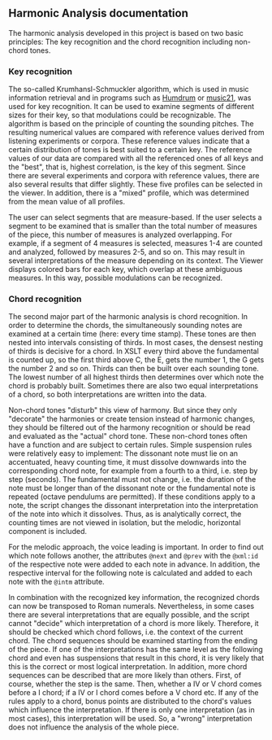 ## Harmonic Analysis documentation

The harmonic analysis developed in this project is based on two basic principles: The key recognition and the chord recognition including non-chord tones.

### Key recognition

The so-called Krumhansl-Schmuckler algorithm, which is used in music information retrieval and in programs such as [Humdrum](http://extras.humdrum.org/man/keycor/) or [music21](http://web.mit.edu/music21/doc/moduleReference/moduleAnalysisDiscrete.html), was used for key recognition. It can be used to examine segments of different sizes for their key, so that modulations could be recognizable. The algorithm is based on the principle of counting the sounding pitches. The resulting numerical values are compared with reference values derived from listening experiments or corpora. These reference values indicate that a certain distribution of tones is best suited to a certain key. The reference values of our data are compared with all the referenced ones of all keys and the "best", that is, highest correlation, is the key of this segment. Since there are several experiments and corpora with reference values, there are also several results that differ slightly. These five profiles can be selected in the viewer. In addition, there is a "mixed" profile, which was determined from the mean value of all profiles.

The user can select segments that are measure-based. If the user selects a segment to be examined that is smaller than the total number of measures of the piece, this number of measures is analyzed overlapping. For example, if a segment of 4 measures is selected, measures 1-4 are counted and analyzed, followed by measures 2-5, and so on. This may result in several interpretations of the measure depending on its context. The Viewer displays colored bars for each key, which overlap at these ambiguous measures. In this way, possible modulations can be recognized.

### Chord recognition

The second major part of the harmonic analysis is chord recognition. In order to determine the chords, the simultaneously sounding notes are examined at a certain time (here: every time stamp). These tones are then nested into intervals consisting of thirds. In most cases, the densest nesting of thirds is decisive for a chord. In XSLT every third above the fundamental is counted up, so the first third above C, the E, gets the number 1, the G gets the number 2 and so on. Thirds can then be built over each sounding tone. The lowest number of all highest thirds then determines over which note the chord is probably built. Sometimes there are also two equal interpretations of a chord, so both interpretations are written into the data. 

Non-chord tones "disturb" this view of harmony. But since they only "decorate" the harmonies or create tension instead of harmonic changes, they should be filtered out of the harmony recognition or should be read and evaluated as the "actual" chord tone. These non-chord tones often have a function and are subject to certain rules. Simple suspension rules were relatively easy to implement: The dissonant note must lie on an accentuated, heavy counting time, it must dissolve downwards into the corresponding chord note, for example from a fourth to a third, i.e. step by step (seconds). The fundamental must not change, i.e. the duration of the note must be longer than of the dissonant note or the fundamental note is repeated (octave pendulums are permitted). If these conditions apply to a note, the script changes the dissonant interpretation into the interpretation of the note into which it dissolves. Thus, as is analytically correct, the counting times are not viewed in isolation, but the melodic, horizontal component is included.

For the melodic approach, the voice leading is important. In order to find out which note follows another, the attributes `@next` and `@prev` with the `@xml:id` of the respective note were added to each note in advance. In addition, the respective interval for the following note is calculated and added to each note with the `@intm` attribute.

In combination with the recognized key information, the recognized chords can now be transposed to Roman numerals. Nevertheless, in some cases there are several interpretations that are equally possible, and the script cannot "decide" which interpretation of a chord is more likely. Therefore, it should be checked which chord follows, i.e. the context of the current chord. The chord sequences should be examined starting from the ending of the piece. If one of the interpretations has the same level as the following chord and even has suspensions that result in this chord, it is very likely that this is the correct or most logical interpretation. In addition, more chord sequences can be described that are more likely than others. First, of course, whether the step is the same. Then, whether a IV or V chord comes before a I chord; if a IV or I chord comes before a V chord etc. If any of the rules apply to a chord, bonus points are distributed to the chord's values which influence the interpretation. If there is only one interpretation (as in most cases), this interpretation will be used. So, a "wrong" interpretation does not influence the analysis of the whole piece. 

